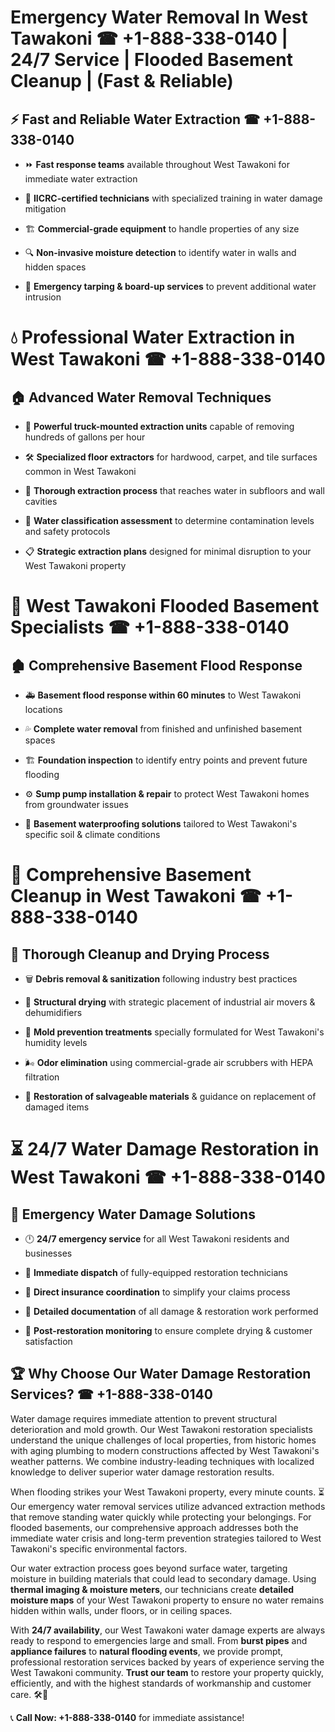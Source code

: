 # Emergency Water Removal In West Tawakoni ☎ +1-888-338-0140 | 24/7 Service | Flooded Basement Cleanup | (Fast & Reliable)  

## ⚡ Fast and Reliable Water Extraction ☎ +1-888-338-0140  
- ⏩ **Fast response teams** available throughout West Tawakoni for immediate water extraction  
- 🏅 **IICRC-certified technicians** with specialized training in water damage mitigation  
- 🏗️ **Commercial-grade equipment** to handle properties of any size  
- 🔍 **Non-invasive moisture detection** to identify water in walls and hidden spaces  
- 🛑 **Emergency tarping & board-up services** to prevent additional water intrusion  

# 💧 Professional Water Extraction in West Tawakoni ☎ +1-888-338-0140  

## 🏠 Advanced Water Removal Techniques  
- 🚛 **Powerful truck-mounted extraction units** capable of removing hundreds of gallons per hour  
- 🛠️ **Specialized floor extractors** for hardwood, carpet, and tile surfaces common in West Tawakoni  
- 📏 **Thorough extraction process** that reaches water in subfloors and wall cavities  
- 🧪 **Water classification assessment** to determine contamination levels and safety protocols  
- 📋 **Strategic extraction plans** designed for minimal disruption to your West Tawakoni property  

# 🌊 West Tawakoni Flooded Basement Specialists ☎ +1-888-338-0140  

## 🏚️ Comprehensive Basement Flood Response  
- 🚑 **Basement flood response within 60 minutes** to West Tawakoni locations  
- 💦 **Complete water removal** from finished and unfinished basement spaces  
- 🏗️ **Foundation inspection** to identify entry points and prevent future flooding  
- ⚙️ **Sump pump installation & repair** to protect West Tawakoni homes from groundwater issues  
- 🌱 **Basement waterproofing solutions** tailored to West Tawakoni's specific soil & climate conditions  

# 🧹 Comprehensive Basement Cleanup in West Tawakoni ☎ +1-888-338-0140  

## 🔄 Thorough Cleanup and Drying Process  
- 🗑️ **Debris removal & sanitization** following industry best practices  
- 💨 **Structural drying** with strategic placement of industrial air movers & dehumidifiers  
- 🦠 **Mold prevention treatments** specially formulated for West Tawakoni's humidity levels  
- 🌬️ **Odor elimination** using commercial-grade air scrubbers with HEPA filtration  
- 🔧 **Restoration of salvageable materials** & guidance on replacement of damaged items  

# ⏳ 24/7 Water Damage Restoration in West Tawakoni ☎ +1-888-338-0140  

## 🚀 Emergency Water Damage Solutions  
- 🕛 **24/7 emergency service** for all West Tawakoni residents and businesses  
- 🚒 **Immediate dispatch** of fully-equipped restoration technicians  
- 🏦 **Direct insurance coordination** to simplify your claims process  
- 📜 **Detailed documentation** of all damage & restoration work performed  
- 🔎 **Post-restoration monitoring** to ensure complete drying & customer satisfaction  

## 🏆 Why Choose Our Water Damage Restoration Services? ☎ +1-888-338-0140  
Water damage requires immediate attention to prevent structural deterioration and mold growth. Our West Tawakoni restoration specialists understand the unique challenges of local properties, from historic homes with aging plumbing to modern constructions affected by West Tawakoni's weather patterns. We combine industry-leading techniques with localized knowledge to deliver superior water damage restoration results.  

When flooding strikes your West Tawakoni property, every minute counts. ⏳ Our emergency water removal services utilize advanced extraction methods that remove standing water quickly while protecting your belongings. For flooded basements, our comprehensive approach addresses both the immediate water crisis and long-term prevention strategies tailored to West Tawakoni's specific environmental factors.  

Our water extraction process goes beyond surface water, targeting moisture in building materials that could lead to secondary damage. Using **thermal imaging & moisture meters**, our technicians create **detailed moisture maps** of your West Tawakoni property to ensure no water remains hidden within walls, under floors, or in ceiling spaces.  

With **24/7 availability**, our West Tawakoni water damage experts are always ready to respond to emergencies large and small. From **burst pipes** and **appliance failures** to **natural flooding events**, we provide prompt, professional restoration services backed by years of experience serving the West Tawakoni community. **Trust our team** to restore your property quickly, efficiently, and with the highest standards of workmanship and customer care. 🛠️💪  

📞 **Call Now: +1-888-338-0140** for immediate assistance!